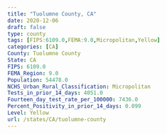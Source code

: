 ```yaml
---
title: "Tuolumne County, CA"
date: 2020-12-06
draft: false
type: county
tags: [FIPS:6109.0,FEMA:9.0,Micropolitan,Yellow]
categories: [CA]
County: Tuolumne County
State: CA
FIPS: 6109.0
FEMA_Region: 9.0
Population: 54478.0
NCHS_Urban_Rural_Classification: Micropolitan
Tests_in_prior_14_days: 4051.0
Fourteen_day_test_rate_per_100000: 7436.0
Percent_Positivity_in_prior_14_days: 0.099
Level: Yellow
url: /states/CA/tuolumne-county
---
```



